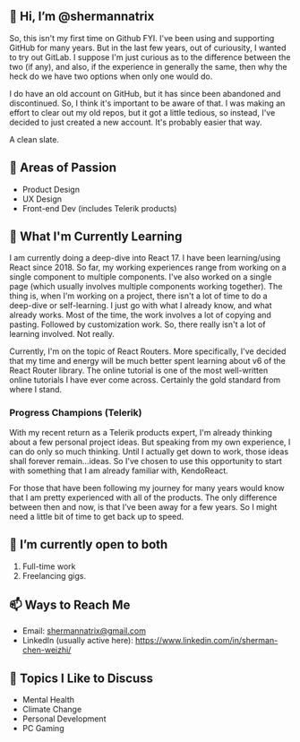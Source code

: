 ## 👋 Hi, I’m @shermannatrix

So, this isn't my first time on Github FYI. I've been using and supporting GitHub for many years. But in the last few years, out of curiousity, 
I wanted to try out GitLab. I suppose I'm just curious as to the difference between the two (if any), and also, if the experience in generally 
the same, then why the heck do we have two options when only one would do. 

I do have an old account on GitHub, but it has since been abandoned and discontinued. So, I think it's important to be aware of that. I was making 
an effort to clear out my old repos, but it got a little tedious, so instead, I've decided to just created a new account. It's probably easier that way.

A clean slate.

## 👀 Areas of Passion
- Product Design
- UX Design
- Front-end Dev (includes Telerik products)

## 🌱 What I'm Currently Learning

I am currently doing a deep-dive into React 17. I have been learning/using React since 2018. So far, my working experiences range from working 
on a single component to multiple components. I've also worked on a single page (which usually involves multiple components working together). The thing is, 
when I'm working on a project, there isn't a lot of time to do a deep-dive or self-learning. I just go with what I already know, and what already works. 
Most of the time, the work involves a lot of copying and pasting. Followed by customization work. So, there really isn't a lot of learning involved. 
Not really.

Currently, I'm on the topic of React Routers. More specifically, I've decided that my time and energy will be much better spent learning about v6 of the React Router library. The online tutorial is one of the most well-written online tutorials I have ever come across. Certainly the gold standard from where I stand.

### Progress Champions (Telerik)

With my recent return as a Telerik products expert, I'm already thinking about a few personal project ideas. But speaking from my own experience, I can do 
only so much thinking. Until I actually get down to work, those ideas shall forever remain...ideas. So I've chosen to use this opportunity to start with 
something that I am already familiar with, KendoReact.

For those that have been following my journey for many years would know that I am pretty experienced with all of the products. The only difference between 
then and now, is that I've been away for a few years. So I might need a little bit of time to get back up to speed.

## 💞️ I’m currently open to both
1. Full-time work
2. Freelancing gigs.

## 📫 Ways to Reach Me
- Email: shermannatrix@gmail.com
- LinkedIn (usually active here): https://www.linkedin.com/in/sherman-chen-weizhi/

## 💬 Topics I Like to Discuss
- Mental Health
- Climate Change
- Personal Development
- PC Gaming
